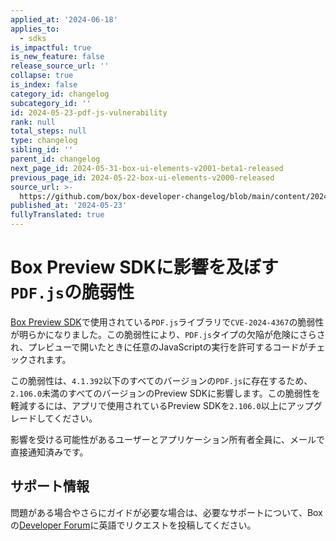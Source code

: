 ```yaml
---
applied_at: '2024-06-18'
applies_to:
  - sdks
is_impactful: true
is_new_feature: false
release_source_url: ''
collapse: true
is_index: false
category_id: changelog
subcategory_id: ''
id: 2024-05-23-pdf-js-vulnerability
rank: null
total_steps: null
type: changelog
sibling_id: ''
parent_id: changelog
next_page_id: 2024-05-31-box-ui-elements-v2001-beta1-released
previous_page_id: 2024-05-22-box-ui-elements-v2000-released
source_url: >-
  https://github.com/box/box-developer-changelog/blob/main/content/2024/05-23-pdf-js-vulnerability.md
published_at: '2024-05-23'
fullyTranslated: true
---
```

# Box Preview SDKに影響を及ぼす`PDF.js`の脆弱性

[Box Preview SDK][1]で使用されている`PDF.js`ライブラリで`CVE-2024-4367`の脆弱性が明らかになりました。この脆弱性により、`PDF.js`タイプの欠陥が危険にさらされ、プレビューで開いたときに任意のJavaScriptの実行を許可するコードがチェックされます。

<!-- more -->

この脆弱性は、`4.1.392`以下のすべてのバージョンの`PDF.js`に存在するため、`2.106.0`未満のすべてのバージョンのPreview SDKに影響します。この脆弱性を軽減するには、アプリで使用されているPreview SDKを`2.106.0`以上にアップグレードしてください。

影響を受ける可能性があるユーザーとアプリケーション所有者全員に、メールで直接通知済みです。

## サポート情報

問題がある場合やさらにガイドが必要な場合は、必要なサポートについて、Boxの[Developer Forum][2]に英語でリクエストを投稿してください。

[1]: https://github.com/box/box-content-preview/blob/master/README.md

[2]: https://forum.box.com/

